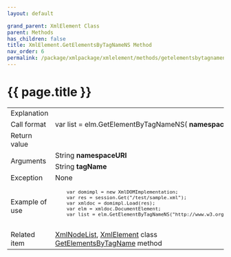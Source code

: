 ```yaml
---
layout: default

grand_parent: XmlElement Class
parent: Methods
has_children: false
title: XmlElement.GetElementsByTagNameNS Method
nav_order: 6
permalink: /package/xmlpackage/xmlelement/methods/getelementsbytagnamens
---
```

# {{ page.title }}

<table>
  <tr>
    <td>Explanation</td>
    <td colspan="2"></td>
  </tr>
  <tr>
    <td>Call format</td>
    <td colspan="2">var list = elm.GetElementByTagNameNS( <b>namespaceURI, tagName</b> )</td>
  </tr>
  <tr>
    <td>Return value</td>
    <td colspan="2"></td>
  </tr>  
  <tr>
    <td rowspan="2">Arguments</td>
    <td>String <b>namespaceURI</b></td>
    <td></td>
  </tr>
  <tr>
    <td>String <b>tagName</b></td>
    <td></td>
  </tr>
  <tr>
    <td>Exception</td>
    <td colspan="2">None</td>
  </tr>
  <tr>
    <td>Example of use</td>
    <td colspan="2"><code><pre>
    var domimpl = new XmlDOMImplementation;
    var res = session.Get("/test/sample.xml");
    var xmldoc = domimpl.Load(res);
    var elm = xmldoc.DocumentElement;
    var list = elm.GetElementByTagNameNS("http://www.w3.org/2000/svg", "rect");
    </pre></code></td>
  </tr>
  <tr>
    <td>Related item</td>
    <td colspan="2"><a href="/package/xmlpackage/xmlnodelist">XmlNodeList</a>, <a href="/package/xmlpackage/xmlelement">XmlElement</a> class<br><a href="/package/xmlpackage/xmlelement/methods/getelementsbytagname">GetElementsByTagName</a> method</td>
  </tr>
</table>



